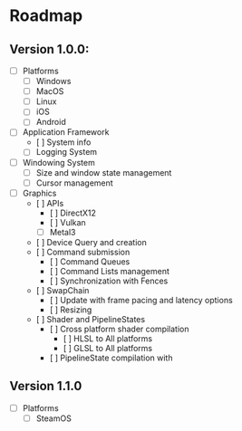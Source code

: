 # Roadmap

## Version 1.0.0:

- [ ] Platforms
    - [ ] Windows
    - [ ] MacOS
    - [ ] Linux
    - [ ] iOS
    - [ ] Android
- [ ] Application Framework
    - [ ] System info
    - [ ] Logging System
- [ ] Windowing System
    - [ ] Size and window state management
    - [ ] Cursor management 
- [ ] Graphics
    - [ ] APIs
        - [ ] DirectX12
        - [ ] Vulkan
        - [ ] Metal3
    - [ ] Device Query and creation
    - [ ] Command submission
        - [ ] Command Queues
        - [ ] Command Lists management
        - [ ] Synchronization with Fences
    - [ ] SwapChain
        - [ ] Update with frame pacing and latency options
        - [ ] Resizing
    - [ ] Shader and PipelineStates
        - [ ] Cross platform shader compilation
            - [ ] HLSL to All platforms
            - [ ] GLSL to All platforms
        - [ ] PipelineState compilation with 

## Version 1.1.0

- [ ] Platforms
    - [ ] SteamOS

